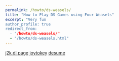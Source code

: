 ```yaml
---
permalink: /howto/ds-weasels/
title: "How to Play DS Games using Four Weasels"
excerpt: "Very fun
author_profile: true
redirect_from: 
  - "/howto/ds-weasels/"
  - "/howto/ds-weasels.html"
---
```


[j2k dl page](https://joytokey.net/en/download)
[joytokey](https://kkevlar.github.io/files/JoyToKey_en.zip)
[desume](http://desmume.org/download/)


